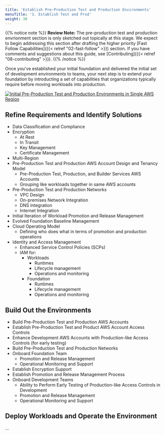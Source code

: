 ```yaml
---
title: 'Establish Pre-Production Test and Production Environments'
menuTitle: '3. Establish Test and Prod'
weight: 30
---
```


{{% notice note %}}
**Review Note:** The pre-production test and production envrionment section is only sketched out topically at this stage. We expect to begin addressing this section after drafting the higher priority [Fast Follow Capabilities]({{< relref "02-fast-follow" >}}) section. If you have comments and suggestions about this guide, see [Contributing]({{< relref "08-contributing" >}}).
{{% /notice %}}

Once you've established your initial foundation and delivered the initial set of development environments to teams, your next step is to extend your foundation by introducting a set of capabilities that organizations typically require before moving workloads into production.

[![Initial Pre-Production Test and Production Environments in Single AWS Region](/images/03-preprod-prod/preprod-prod-single-region.png)](/images/03-preprod-prod/preprod-prod-single-region.png)

## Refine Requirements and Identify Solutions

* Data Classification and Compliance
* Encryption
  * At Rest
  * In Transit
  * Key Management 
  * Certificate Management
* Multi-Region
* Pre-Production Test and Production AWS Account Design and Tenancy Model
  * Pre-Production Test, Production, and Builder Services AWS Accounts
  * Grouping like workloads together in same AWS accounts
* Pre-Production Test and Production Networks
  * VPC Design
  * On-premises Network Integration
  * DNS Integration
  * Internet Integration
* Initial Iteration of Workload Promotion and Release Management
* Evolved Foundation Baseline Management
* Cloud Operating Model
  * Defining who does what in terms of promotion and production operations
* Identity and Access Management
  * Enhanced Service Control Policies (SCPs)
  * IAM for:
    * Workloads
      * Runtimes
      * Lifecycle management
      * Operations and monitoring
    * Foundation
      * Runtimes
      * Lifecycle management
      * Operations and monitoring

## Build Out the Environments

* Build Pre-Production Test and Production AWS Accounts
* Establish Pre-Production Test and Product AWS Account Access Controls
* Enhance Development AWS Accounts with Production-like Access Controls (for early testing)
* Build Pre-Production Test and Production Networks
* Onboard Foundation Team
  * Promotion and Release Management
  * Operational Monitoring and Support
* Establish Encryption Support
* Establish Promotion and Release Management Process
* Onboard Development Teams
  * Ability to Perform Early Testing of Production-like Access Controls in Development
  * Promotion and Release Management
  * Operational Monitoring and Support
  
## Deploy Workloads and Operate the Environment

...